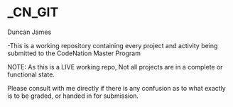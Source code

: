# _CN_GIT

Duncan James

-This is a working repository containing every project and activity being submitted to the CodeNation Master Program

NOTE:
As this is a LIVE working repo, Not all projects are in a complete or functional state.

Please consult with me directly if there is any confusion as to what exactly is to be graded, or handed in for submission.






